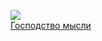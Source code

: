 ![](/books/sf_social/Джеймс%20Дашнер%20(Дэшнер)/Господство%20мысли.jpg)  
[Господство мысли](/books/sf_social/Джеймс%20Дашнер%20(Дэшнер)/Господство%20мысли)